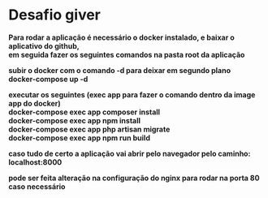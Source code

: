 # Desafio giver <b />

Para rodar a aplicação é necessário o docker instalado, e baixar o aplicativo do github,<br />
em seguida fazer os seguintes comandos na pasta root da aplicação<br />

subir o docker com o comando -d para deixar em segundo plano<br />
docker-compose up -d <br />

executar os seguintes (exec app para fazer o comando dentro da image app do docker) <br />
docker-compose exec app composer install <br />
docker-compose exec app npm install<br />
docker-compose exec app php artisan migrate<br />
docker-compose exec app npm run build<br />

caso tudo de certo a aplicação vai abrir pelo navegador pelo caminho:<br />
localhost:8000<br />

pode ser feita alteração na configuração do nginx para rodar na porta 80 caso necessário<br />
